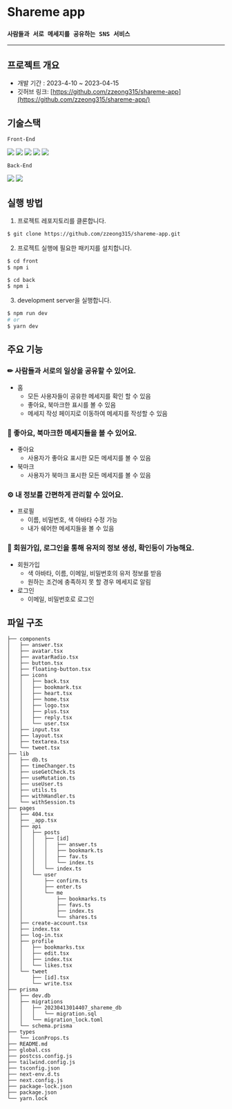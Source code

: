 # Shareme app
### `사람들과 서로 메세지를 공유하는 SNS 서비스`
---------
## 프로젝트 개요
  - 개발 기간 : 2023-4-10 ~ 2023-04-15
  - 깃허브 링크: [https://github.com/zzeong315/shareme-app](https://github.com/zzeong315/shareme-app/)

## 기술스택
`Front-End`

<img src="https://img.shields.io/badge/Next.js-000000?style=flat-square&logo=Next.js&logoColor=white"/>
<img src="https://img.shields.io/badge/Typescript-3178C6?style=flat-square&logo=Typescript&logoColor=white"/>
<img src="https://img.shields.io/badge/ReactHookForm-EC5990?style=flat-square&logo=ReactHookForm&logoColor=white"/>
<img src="https://img.shields.io/badge/Tailwind-06B6D4?style=flat-square&logo=TailwindCSS&logoColor=white"/>
<img src="https://img.shields.io/badge/SWR-lightgray?style=flat-square&logo=SWR&logoColor=white"/>

`Back-End`

<img src="https://img.shields.io/badge/Prisma-2D3748?style=flat-square&logo=Prisma&logoColor=white"/>
<img src="https://img.shields.io/badge/IronSession-black?style=flat-square&logo=Ironsession&logoColor=white"/>


## 실행 방법

1. 프로젝트 레포지토리를 클론합니다.

```sh
$ git clone https://github.com/zzeong315/shareme-app.git
```

2. 프로젝트 실행에 필요한 패키지를 설치합니다.

```sh
$ cd front
$ npm i

$ cd back
$ npm i
```

3. development server을 실행합니다.
```sh
$ npm run dev
# or
$ yarn dev
```

## 주요 기능

### ✏ 사람들과 서로의 일상을 공유할 수 있어요.  

+ 홈
  + 모든 사용자들이 공유한 메세지를 확인 할 수 있음
  + 좋아요, 북마크한 표시를 볼 수 있음
  + 메세지 작성 페이지로 이동하여 메세지를 작성할 수 있음

### 🔖 좋아요, 북마크한 메세지들을 볼 수 있어요.
+ 좋아요
  + 사용자가 좋아요 표시한 모든 메세지를 볼 수 있음
+ 북마크
  + 사용자가 북마크 표시한 모든 메세지를 볼 수 있음
### ⚙ 내 정보를 간편하게 관리할 수 있어요.
  
+ 프로필
  + 이름, 비밀번호, 색 아바타 수정 가능
  + 내가 쉐어한 메세지들을 볼 수 있음

### 🔐 회원가입, 로그인을 통해 유저의 정보 생성, 확인등이 가능해요. 
+ 회원가입
  + 색 아바타, 이름, 이메일, 비밀번호의 유저 정보를 받음
  + 원하는 조건에 충족하지 못 할 경우 메세지로 알림
+ 로그인
  + 이메일, 비밀번호로 로그인


## 파일 구조
```
├── components
│   ├── answer.tsx
│   ├── avatar.tsx
│   ├── avatarRadio.tsx
│   ├── button.tsx
│   ├── floating-button.tsx
│   ├── icons
│   │   ├── back.tsx
│   │   ├── bookmark.tsx
│   │   ├── heart.tsx
│   │   ├── home.tsx
│   │   ├── logo.tsx
│   │   ├── plus.tsx
│   │   ├── reply.tsx
│   │   └── user.tsx
│   ├── input.tsx
│   ├── layout.tsx
│   ├── textarea.tsx
│   └── tweet.tsx
├── lib
│   ├── db.ts
│   ├── timeChanger.ts
│   ├── useGetCheck.ts
│   ├── useMutation.ts
│   ├── useUser.ts
│   ├── utils.ts
│   ├── withHandler.ts
│   └── withSession.ts
├── pages
│   ├── 404.tsx
│   ├── _app.tsx
│   ├── api
│   │   ├── posts
│   │   │   ├── [id]
│   │   │   │   ├── answer.ts
│   │   │   │   ├── bookmark.ts
│   │   │   │   ├── fav.ts
│   │   │   │   └── index.ts
│   │   │   └── index.ts
│   │   └── user
│   │       ├── confirm.ts
│   │       ├── enter.ts
│   │       └── me
│   │           ├── bookmarks.ts
│   │           ├── favs.ts
│   │           ├── index.ts
│   │           └── shares.ts
│   ├── create-account.tsx
│   ├── index.tsx
│   ├── log-in.tsx
│   ├── profile
│   │   ├── bookmarks.tsx
│   │   ├── edit.tsx
│   │   ├── index.tsx
│   │   └── likes.tsx
│   └── tweet
│       ├── [id].tsx
│       └── write.tsx
├── prisma
│   ├── dev.db
│   ├── migrations
│   │   ├── 20230413014407_shareme_db
│   │   │   └── migration.sql
│   │   └── migration_lock.toml
│   └── schema.prisma
├── types
│   └── iconProps.ts
├── README.md
├── global.css
├── postcss.config.js
├── tailwind.config.js
├── tsconfig.json
├── next-env.d.ts
├── next.config.js
├── package-lock.json
├── package.json
└── yarn.lock
```